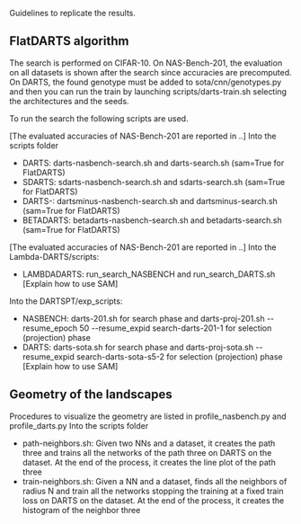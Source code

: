 Guidelines to replicate the results.

## FlatDARTS algorithm

The search is performed on CIFAR-10. On NAS-Bench-201, the evaluation on all datasets is shown after the search since accuracies are precomputed. On DARTS, the found genotype must be added to sota/cnn/genotypes.py and then you can run the train by launching scripts/darts-train.sh selecting the architectures and the seeds.

To run the search the following scripts are used.

[The evaluated accuracies of NAS-Bench-201 are reported in ..]
Into the scripts folder
- DARTS: darts-nasbench-search.sh and darts-search.sh (sam=True for FlatDARTS)
- SDARTS: sdarts-nasbench-search.sh and sdarts-search.sh (sam=True for FlatDARTS)
- DARTS-: dartsminus-nasbench-search.sh and dartsminus-search.sh (sam=True for FlatDARTS)
- BETADARTS: betadarts-nasbench-search.sh and betadarts-search.sh (sam=True for FlatDARTS)

[The evaluated accuracies of NAS-Bench-201 are reported in ..]
Into the Lambda-DARTS/scripts:
- LAMBDADARTS: run_search_NASBENCH and run_search_DARTS.sh
[Explain how to use SAM]

Into the DARTSPT/exp_scripts: 
- NASBENCH: darts-201.sh for search phase and darts-proj-201.sh --resume_epoch 50 --resume_expid search-darts-201-1 for selection (projection) phase
- DARTS: darts-sota.sh for search phase and darts-proj-sota.sh --resume_expid search-darts-sota-s5-2 for selection (projection) phase
[Explain how to use SAM]

## Geometry of the landscapes

Procedures to visualize the geometry are listed in profile_nasbench.py and profile_darts.py
Into the scripts folder
- path-neighbors.sh: Given two NNs and a dataset, it creates the path three and trains all the networks of the path three on DARTS on the dataset. At the end of the process, it creates the line plot of the path three
- train-neighbors.sh: Given a NN and a dataset, finds all the neighbors of radius N and train all the networks stopping the training at a fixed train loss on DARTS on the dataset. At the end of the process, it creates the histogram of the neighbor three

